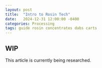 ```yaml
---
layout: post
title:  "Intro to Rosin Tech"
date:   2024-12-31 12:00:00 -0400
categories: Processing
tags: guide rosin concentrates dabs carts
---
```


## WIP
This article is currently being researched.